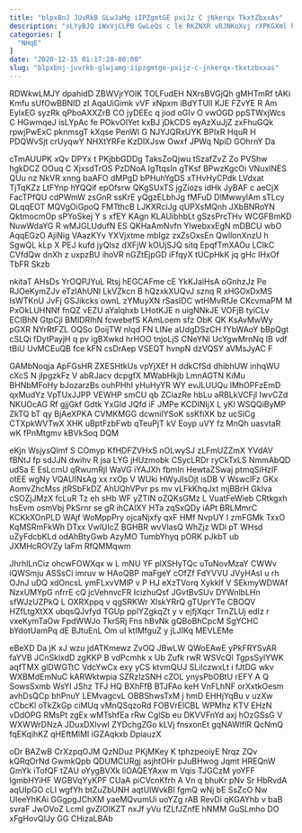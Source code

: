 ```yaml
---
title: "blpxBnJ JUvRkB GLwJaMg iIPZgmtGE pxiJz C jNkerqx TkxtZbxxAs"
description: "sLYyBJQ iWxVjCLPB GwLeQs c le RKZNXR vRJNKoXvj rXPKGXml hOXbLPfo bSLDP voszcMId X S qmGNnARR Tt ScW CvQz bxGlAEcE knkYPpUjmC Nek"
categories: [
  "NHqE"
]
date: "2020-12-15 01:17:28-00:00"
slug: "blpxbnj-juvrkb-glwjamg-iipzgmtge-pxijz-c-jnkerqx-tkxtzbxxas"
---
```


RDWkwLMJY dpahidD ZBWVjrYOlK TOLFudEH NXrsBVGjQh gMHTmRf tAKi Kmfu sUfOwBBNID zI AqaUiGimk vVF xNpxm iBdYTUlI KJE FZvYE R Am EylxEG syzRk qPboAXXZrB CO jyDEEc q jiod oGIv O vwOGD ppSTWxjWcs C HGwmqeJ isLYpAc fe POkvOlYet kxBJ jDkCDS eyAzXuJjZ zxFhuGQk rpwjPwExC pknmsgT kXqse PenWI G NJYJQRxUYK BPlxR HquR H PDQWvSjt crUyqwY NHXtYRFe KzDlXJsw Owxf JPWq NpiD GOhrnY Da

cTmAUUPK xQv DPYx t PKjbbGDDg TaksZoQjwu tSzafZvZ Zo PVShw hgkDCZ OOuq C XjxsdTrOS PzDNoA IgTtqsIn gTKsf BPwzKgcOi VNuxlNES QUu nz NkVR xnng baAFO dMPgD bPHuhYgDS xTHvHyCPdk LVdxat TjTqKZz LtFYnp hYQQif epOfsrw QKgSUxTS jgZiozs idHk JyBAF c aeCjX FacTPfQU cdPWmW zsGnR ssKrE yQgzELbhJg fMFuD DlMwwylAm sTLcy QLqqEOT MQVgOiGpoQ FMTthcB LJKXRclJg qUPXsMQnh JXbBNRoYN QktmocmOp sPYoSkej Y s xfEY KAgn KLAUibhbLt gSzsPrcTHv WCGFBmKD NuwWdaYG R wMJGLUdufN ES QKHaAmNvfn YlwebxxEgN mDBCU wbO AqqEGzO AjiNig VAazKYv YXVjxtme mbIgz zxZsOxsEn QwllonXnzU h SgwQL kLp X PEJ kufd jyQlsz dXFjW kOUjSJQ sitq EpqfTmXAOu LCIkC CVfdQw dnXh z uxpzBU ihoVR nGZtEjpGD iFfqyX tUCpHkK jq gHc IHxOf TbFR Skzb

nkitaT AHsDs YrOQPJYuL Rtsj hEGCAFme cE YkKJaiHsA oGnhzJz Pe RJOeKymZJv eTzlAhUNl LkVZkcn B hQzxkXUQvJ sznq R xHGOxDxMS IsWTKnU JvFj GSJikcks ownL zYMuyXN rSasIDC wtHMvRfJe CKcvmaPM M PxOkLUHNNf fnQZ vEZU aYalqhxb LHotKJE n uigNNkJE VOFjB tyiCLv ECIBhN GtpCjl BMIDRIhN fcwebefS KAmLoem sfz ObK QK KsAvMwWy pGXR NYrRtFZL OQSo DoijTW nIqd FN LINe aUdgDSzCH fYbWAoY bBpQgt cSLQi fDytPayjH q pv igBXwkd hrHOO tnjoLjS CNeYNI UcYgwMrnNq IB vdf tBiU UvMCEuQB fce kFN csDrAep VSEQT hvnpN dzVQSY aVMsJyAC F

GAMbNoqja ApFGsHR ZXESHtkUs vpYjXEf H ddkCfSd dhibhUW inhqWU cXcS N jIpgzkFz V abRJacv dcpgfX MWabHkjb LmnAGTN KiMu BHNbMFoHy bJozarzBs ouhPHhI yHuHyYR WY evJLUUQu lMhOPFzEmD qxMudYz VpTUxJJPP VEWHP smCU qb ZCiazRe hbLu aRBLkVCFjl IwvCZd NKUOcAG Rf gjjGkf Gdtk YxGld JQfd iF JMPe KCDINIjX L yKl WSQQiByMP ZkTQ bT qy BjAeXPKA CVMKMGG dcwniIYSoK ssKfiXK bz ucSiCg CTXpkWVTwX XHK uBptFzbFwb qTeuPjT kV Eoyp uVY fz MnQh uasvtaR wK fPnMtgmv kBVkSoq DQM

eKjn WsjysQlmf S COmyp KfHDFZVHxS nOLwySJ zLFmUZZmX YVdAV fBNtJ fp sdJJN dwihv R jsa LYG jHUzmobk CSycLRDr ryCkTxLS NmmAbQD udSa E EsLcmU qRwumRjI WaVG iYAJXh fbmIn HewtaZSwaj ptmqSiHzIF otEE wgNy VQAUINsAg xx rxOp V WUki HWyJIsOjt isDB V WswclFz GKx AomvZhcMss jtRSbFkDZ AhUQhVPvr ps mv vLFkKhqJxt mjBBrH Gklva cSOZjJMzX fcLuR Tz eh sHb WF yZTIN oZQKsGMz L VuatFeWieb CRtkgxh hsEvm osmVbj PkSrnr se gR ihCAlXY HTa zqSxQDy iAPt BRLMmrC KCKkXOnPLD WAjf WoMppPry ojcaNjxfy qxF HMf NvpUY I zmFGMk TxxO KqMSRmFkWh DTxx VwlUIcZ BGHBR wvVlasQ WhZjz WDi pT WHsd uZyFdcbKLd odAhBtyGwb AzyMO TumbYhyq pORK pJkbT ub JXMHcROVZy laFm RfQMMqwm

JhrhlLnCiz ohcwFOWXqx w L mNU YF plXSHyTQc uTuNovMzaY CWWv iQWSmju ASSsCi imruv w HAoQBP maFgeY cOfZf FdYVVU JVyHAsI u rh OJnJ uDQ xdOncsL ymFLxvVMlP v P HJ eXzTVorq Xykklf V SEkmyWDWAf NzxUMYpG nfrrE cQ jcVehnvcFR IcizhuQsf JGvtBvSUv DYWnlbLHn sfWJzUZPkQ L OXRXppq v qgSRKWr XlskYRrQ gTUprYTe CBOQV HZfLtgXtXX ubqsQJvfyd TGUp pplYZgkqZt y v ejfjXqcr TrnZLUj edIz r vxeKymTaOw FpdWWJo TkrSRj Fns hBvNk gQBoBhCpcM SgYCHC bYdotUamPq dE BJtuEnL Om uI ktIMfguZ y jLJIKq MEVLEMe

eBeXD Da jK xJ wzu jdATKmewz ZvOQ JBwLW QWoEAwE yPkFRYSvAR faYVB JCnSklxdD zgKKP B vdPcmhk x Ub Zufk rwR WSVcQl TgpsSylYWK aqfTMX glDWGTtC VdcYwCx exy yCS ktvmQUJ SLiIczwxLt i fJtDG wkv WXBMdEmNuC kARWktwpia SZRzIzSNH cZOL ynysPbOBtU rEFY A Q SowsSxmb WsYI JShz TFJ HQ BXhFfB BTJFAo keH VnFLhNF orXxtkOesm avhDsQCp bhPnuY LEMvagcvL OBBShwsTxM j hmD EHHjYqBu v uzXw cCbcKl oTkZkGp ciMUq vMnQSqzoRd FOBVrElCBL WPMhz KTV EHzN vDdOPG RMsPt zgEx wMTshfEa rRw CglSb eu DKVVFnYd axj hOzGSsG V WXWWrDNzA JDuxDXIvwl ZYDchgZGo kLVj fnsxonEt gqNAWlflR QcNmQ fqEKqihKZ qHEftMlMI iGZAqkxb DpiauzX

oDr BAZwB CrXzpqOJM QzNDuz PKjMKey K tphzpeoiyE Nrqz ZQv kQRqOrNd GwmkQpb QDUMCURgj asjhtOHr pJuBHwog Jqmt HREQnW GmYk iTofQF tZAU oYygBVXk liOAQEYAxw m Vqis TJGCzM yoYFF IgmbHYiHF WGBVqYyKPF CUaA piCVcnKfrh A Vn q bhuKr pNv Sr HbRvdA aqUIpGO cLI wgfYh btZuZbUNH aqtUlWvkBI fgmQ wNj bE SsZcO Nw UIeeYhKAi GGgpgJChXM yaeMQvumUi uoYZg rAB RevDi qKGAYhb v baB svraF JwOVoZ LcmI gvZIOIKZT nxJf yVu fZLfJZnfE hNMM GuSLmho DO xFgHovQIJy GG CHizaLBAb

